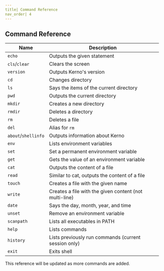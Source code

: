 ```yaml
---
title| Command Reference
nav_order| 4
---
```


## Command Reference

| Name                | Description                                            |
|---------------------|--------------------------------------------------------|
| `echo`              | Outputs the given statement                            |
| `cls`/`clear`       | Clears the screen                                      |
| `version`           | Outputs Kerno's version                                |
| `cd`                | Changes directory                                      |
| `ls`                | Says the items of the current directory                |
| `pwd`               | Outputs the current directory                          |
| `mkdir`             | Creates a new directory                                |
| `rmdir`             | Deletes a directory                                    |
| `rm`                | Deletes a file                                         |
| `del`               | Alias for `rm`                                         |
| `about`/`shellinfo` | Outputs information about Kerno                        |
| `env`               | Lists environment variables                            |
| `set`               | Set a permanent environment variable                   |
| `get`               | Gets the value of an environment variable              |
| `cat`               | Outputs the content of a file                          |
| `read`              | Similar to cat, outputs the content of a file          |
| `touch`             | Creates a file with the given name                     |
| `write`             | Creates a file with the given content (not multi-line) |
| `date`              | Says the day, month, year, and time                    |
| `unset`             | Remove an environment variable                         |
| `scanpath`          | Lists all executables in PATH                          |
| `help`              | Lists commands                                         |
| `history`           | Lists previously run commands (current session only)   |
| `exit`              | Exits shell                                            |

This reference will be updated as more commands are added.